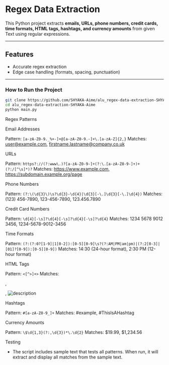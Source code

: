 # Regex Data Extraction

This Python project extracts **emails, URLs, phone numbers, credit cards, time formats, HTML tags, hashtags, and currency amounts** from given Text using regular expressions.

---

## Features

- Accurate regex extraction
- Edge case handling (formats, spacing, punctuation)

---

### How to Run the Project

```bash
git clone https://github.com/SHYAKA-Aime/alu_regex-data-extraction-SHYAKA-Aime.git
cd alu_regex-data-extraction-SHYAKA-Aime
python main.py

```

Regex Patterns

Email Addresses

Pattern: `[a-zA-Z0-9._%+-]+@[a-zA-Z0-9.-]+\.[a-zA-Z]{2,}`
Matches: user@example.com, firstname.lastname@company.co.uk

URLs

Pattern: `https?://(?:www\.)?[a-zA-Z0-9-]+(?:\.[a-zA-Z0-9-]+)+(?:/[^\s]*)?`
Matches: https://www.example.com, https://subdomain.example.org/page

Phone Numbers

Pattern: `(?:\(\d{3}\)\s?\d{3}-\d{4}|\d{3}[-\.]\d{3}[-\.]\d{4})`
Matches: (123) 456-7890, 123-456-7890, 123.456.7890

Credit Card Numbers

Pattern: `\d{4}[-\s]?\d{4}[-\s]?\d{4}[-\s]?\d{4}`
Matches: 1234 5678 9012 3456, 1234-5678-9012-3456

Time Formats

Pattern: `(?:(?:0?[1-9]|1[0-2]):[0-5][0-9]\s?(?:AM|PM|am|pm)|(?:2[0-3]|[01]?[0-9]):[0-5][0-9])`
Matches: 14:30 (24-hour format), 2:30 PM (12-hour format)

HTML Tags

Pattern: `<[^>]+>`
Matches: <p>, <div class="example">, <img src="image.jpg" alt="description">

Hashtags

Pattern: `#[a-zA-Z0-9_]+`
Matches: #example, #ThisIsAHashtag

Currency Amounts

Pattern: `\$\d{1,3}(?:,\d{3})*\.\d{2}`
Matches: $19.99, $1,234.56

Testing

- The script includes sample text that tests all patterns. When run, it will extract and display all matches from the sample text.
